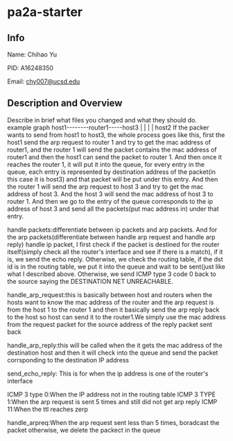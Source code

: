 # pa2a-starter

## Info

Name: Chihao Yu

PID: A16248350

Email: chy007@ucsd.edu

## Description and Overview
Describe in brief what files you changed and what they should do.  
example graph
host1--------router1-----host3
              |
              |
              |
              |
            host2
If the packer wants to send from host1 to host3, the whole process goes like this, first the host1 send the arp request to router 1 and try to get the mac address of router1, and the router 1 will send the packet contains the mac address of router1 and then the host1 can send the packet to router 1. And then once it reaches the router 1, it will put it into the queue, for every entry in the queue, each entry is represented by destination address of the packet(in this case it is host3) and that packet will be put under this entry. And then the router 1 will send the arp request to host 3 and try to get the mac address of host 3. And the host 3 will send the mac address of host 3 to router 1. And then we go to the entry of the queue corresponds to the ip address of host 3 and send all the packets(put mac address in) under that entry.

handle packets:differentiate between ip packets and arp packets. And for the arp packets(differentiate between handle arp request and handle arp reply)
handle ip packet, I first check if the packet is destined for the router itself(simply check all the router's interface and see if there is a match), if it is, we send the echo reply. Otherwise, we check the routing table, if the dst id is in the routing table, we put it into the queue and wait to be sent(just like what I described above. Otherwise, we send ICMP type 3 code 0 back to the source saying the DESTINATION NET UNREACHABLE. 

handle_arp_request:this is basically between host and routers when the hosts want to know the mac address of the router and the arp request is from the host 1 to the router 1 and then it basically send the arp reply back to the host so host can send it to the router1.We simply use the mac address from the request packet for the source address of the reply packet sent back

handle_arp_reply:this will be called when the it gets the mac address of the destination host and then it will check into the queue and send the packet corrsponding to the destination IP address

send_echo_reply: This is for when the ip address is one of the router's interface

ICMP 3 type 0:When the IP address not in the routing table
ICMP 3 TYPE 1:When the arp request is sent 5 times and still did not get arp reply
ICMP 11:When the ttl reaches zerp

handle_arpreq:When the arp request sent less than 5 times, boradcast the packet otherwise, we delete the packect in the queue
